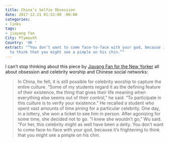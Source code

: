 ```yaml
---
title: China’s Selfie Obsession
date: 2017-12-21 01:52:00 -08:00
categories:
- links
tags:
- jiayang fan
City: Plymouth
Country: 'UK '
extract: "“You don’t want to come face-to-face with your god, because it’s frightening
  to think that you might see a pimple on his chin.”"
---
```


I can’t stop thinking about this piece by [Jiayang Fan for the New Yorker](https://www.newyorker.com/magazine/2017/12/18/chinas-selfie-obsession) all about obsession and celebrity worship and Chinese social networks:

> In China, he felt, it is still possible for celebrity worship to capture the entire culture. “Some of my students regard it as the defining feature of their existence, the thing that gives their life meaning when everything else seems out of their control,” he said. “To participate in this culture is to verify your existence.” He recalled a student who spent vast amounts of time pining for a particular celebrity. One day, in a lottery, she won a ticket to see him in person. After agonizing for some time, she decided not to go. “I knew she wouldn’t go,” Wu said. “For her, this celebrity might as well have been a deity. You don’t want to come face-to-face with your god, because it’s frightening to think that you might see a pimple on his chin. 
